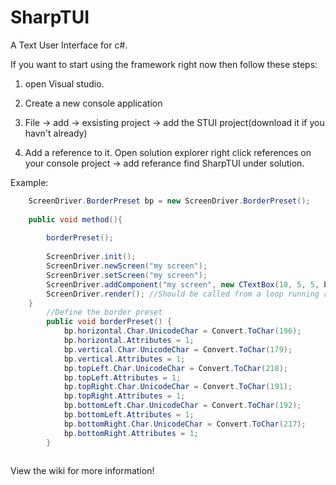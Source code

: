 # SharpTUI
A Text User Interface for c#.

If you want to start using the framework right now then follow these steps:

1. open Visual studio.
 
2. Create a new console application

2. File -> add -> exsisting project -> add the STUI project(download it if you havn't already)

3. Add a reference to it. Open solution explorer right click references on your console project -> add referance find  SharpTUI under solution.



Example:
```cs
    ScreenDriver.BorderPreset bp = new ScreenDriver.BorderPreset();
        
    public void method(){
    
        borderPreset();
    
        ScreenDriver.init();
        ScreenDriver.newScreen("my screen");
        ScreenDriver.setScreen("my screen");
        ScreenDriver.addComponent("my screen", new CTextBox(10, 5, 5, bp));
        ScreenDriver.render(); //Should be called from a loop running about 20 - 50 times a second
    }
        //Define the border preset
        public void borderPreset() {
            bp.horizontal.Char.UnicodeChar = Convert.ToChar(196);
            bp.horizontal.Attributes = 1;
            bp.vertical.Char.UnicodeChar = Convert.ToChar(179);
            bp.vertical.Attributes = 1;
            bp.topLeft.Char.UnicodeChar = Convert.ToChar(218);
            bp.topLeft.Attributes = 1;
            bp.topRight.Char.UnicodeChar = Convert.ToChar(191);
            bp.topRight.Attributes = 1;
            bp.bottomLeft.Char.UnicodeChar = Convert.ToChar(192);
            bp.bottomLeft.Attributes = 1;
            bp.bottomRight.Char.UnicodeChar = Convert.ToChar(217);
            bp.bottomRight.Attributes = 1;
        }
    
```

View the wiki for more information!
